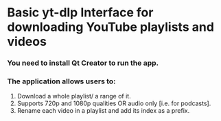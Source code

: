 # Basic yt-dlp Interface for downloading YouTube playlists and videos
### You need to install Qt Creator to run the app.
### The application allows users to:
1. Download a whole playlist/ a range of it.
2. Supports 720p and 1080p qualities  OR audio only [i.e. for podcasts].
3. Rename each video in a playlist and add its index as a prefix.
